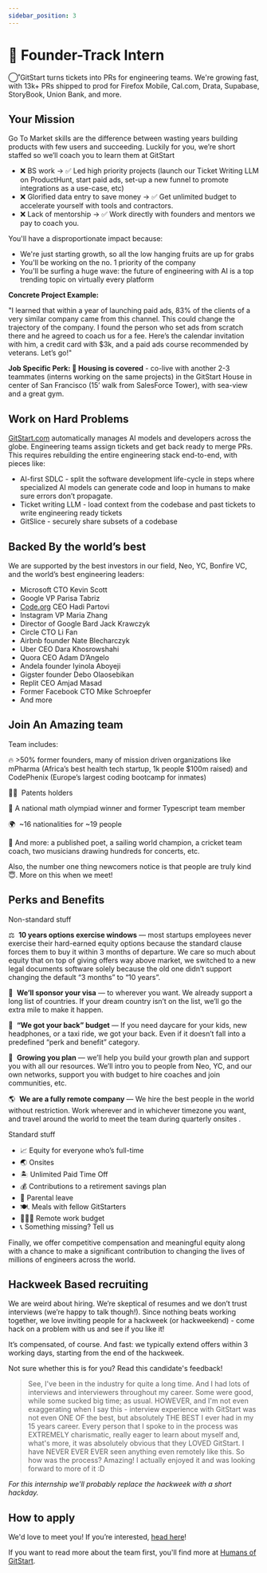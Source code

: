```yaml
---
sidebar_position: 3
---
```


# 📍 Founder-Track Intern

◯˚GitStart turns tickets into PRs for engineering teams. We're growing fast, with 13k+ PRs shipped to prod for Firefox Mobile, Cal.com, Drata, Supabase, StoryBook, Union Bank, and more.

## Your Mission

Go To Market skills are the difference between wasting years building products with few users and succeeding. Luckily for you, we’re short staffed so we’ll coach you to learn them at GitStart

- ❌ BS work → ✅ Led high priority projects (launch our Ticket Writing LLM on ProductHunt, start paid ads, set-up a new funnel to promote integrations as a use-case, etc)
- ❌ Glorified data entry to save money → ✅ Get unlimited budget to accelerate yourself with tools and contractors.
- ❌ Lack of mentorship → ✅ Work directly with founders and mentors we pay to coach you.

You'll have a disproportionate impact because:

- We're just starting growth, so all the low hanging fruits are up for grabs
- You'll be working on the no. 1 priority of the company
- You'll be surfing a huge wave: the future of engineering with AI is a top trending topic on virtually every platform

**Concrete Project Example:**

"I learned that within a year of launching paid ads, 83% of the clients of a very similar company came from this channel. This could change the trajectory of the company. I found the person who set ads from scratch there and he agreed to coach us for a fee. Here’s the calendar invitation with him, a credit card with $3k, and a paid ads course recommended by veterans. Let’s go!"

**Job Specific Perk: 🏡 Housing is covered** - co-live with another 2-3 teammates (interns working on the same projects) in the GitStart House in center of San Francisco (15’ walk from SalesForce Tower), with sea-view and a great gym.

## Work on Hard Problems

[GitStart.com](http://gitstart.com/) automatically manages AI models and developers across the globe. Engineering teams assign tickets and get back ready to merge PRs. This requires rebuilding the entire engineering stack end-to-end, with pieces like:

- AI-first SDLC - split the software development life-cycle in steps where specialized AI models can generate code and loop in humans to make sure errors don’t propagate.
- Ticket writing LLM - load context from the codebase and past tickets to write engineering ready tickets
- GitSlice - securely share subsets of a codebase

## **Backed By the world’s best**

We are supported by the best investors in our field, Neo, YC, Bonfire VC, and the world’s best engineering leaders:

- Microsoft CTO Kevin Scott
- Google VP Parisa Tabriz
- [Code.org](http://code.org/) CEO Hadi Partovi
- Instagram VP Maria Zhang
- Director of Google Bard Jack Krawczyk
- Circle CTO Li Fan
- Airbnb founder Nate Blecharczyk
- Uber CEO Dara Khosrowshahi
- Quora CEO Adam D’Angelo
- Andela founder Iyinola Aboyeji
- Gigster founder Debo Olaosebikan
- Replit CEO Amjad Masad
- Former Facebook CTO Mike Schroepfer
- And more

## **Join An Amazing team**

Team includes:

🔥 >50% former founders, many of mission driven organizations like mPharma (Africa’s best health tech startup, 1k people $100m raised) and CodePhenix (Europe’s largest coding bootcamp for inmates)

🧑‍🔬  Patents holders

🧠 A national math olympiad winner and former Typescript team member

🌍  ~16 nationalities for ~19 people

🤫 And more: a published poet, a sailing world champion, a cricket team coach, two musicians drawing hundreds for concerts, etc.

Also, the number one thing newcomers notice is that people are truly kind 😇. More on this when we meet!

## Perks and Benefits

Non-standard stuff

⚖️  **10 years options exercise windows** — most startups employees never exercise their hard-earned equity options because the standard clause forces them to buy it within 3 months of departure. We care so much about equity that on top of giving offers way above market, we switched to a new legal documents software solely because the old one didn’t support changing the default “3 months” to “10 years”.

🛂  **We’ll sponsor your visa** — to wherever you want. We already support a long list of countries. If your dream country isn’t on the list, we’ll go the extra mile to make it happen.

👋  **“We got your back” budget** — If you need daycare for your kids, new headphones, or a taxi ride, we got your back. Even if it doesn’t fall into a predefined “perk and benefit” category.

🌱  **Growing you plan** — we’ll help you build your growth plan and support you with all our resources. We’ll intro you to people from Neo, YC, and our own networks, support you with budget to hire coaches and join communities, etc.

🌎  **We are a fully remote company** — We hire the best people in the world without restriction. Work wherever and in whichever timezone you want, and travel around the world to meet the team during quarterly onsites .

Standard stuff

- 📈 Equity for everyone who’s full-time
- 🌏 Onsites
- 🏝 Unlimited Paid Time Off
- 💰 Contributions to a retirement savings plan
- 🐣 Parental leave
- 🍽. Meals with fellow GitStarters
- 🧑🏻‍💻 Remote work budget
- 📞 Something missing? Tell us

Finally, we offer competitive compensation and meaningful equity along with a chance to make a significant contribution to changing the lives of millions of engineers across the world.

## **Hackweek Based recruiting**

We are weird about hiring. We’re skeptical of resumes and we don’t trust interviews (we’re happy to talk though!). Since nothing beats working together, we love inviting people for a hackweek (or hackweekend) - come hack on a problem with us and see if you like it!

It’s compensated, of course. And fast: we typically extend offers within 3 working days, starting from the end of the hackweek.

Not sure whether this is for you? Read this candidate's feedback!

> See, I've been in the industry for quite a long time. And I had lots of interviews and interviewers throughout my career. Some were good, while some sucked big time; as usual. HOWEVER, and I'm not even exaggerating when I say this - interview experience with GitStart was not even ONE OF the best, but absolutely THE BEST I ever had in my 15 years career. Every person that I spoke to in the process was EXTREMELY charismatic, really eager to learn about myself and, what's more, it was absolutely obvious that they LOVED GitStart. I have NEVER EVER EVER seen anything even remotely like this. So how was the process? Amazing! I actually enjoyed it and was looking forward to more of it :D
> 

*For this internship we'll probably replace the hackweek with a short hackday.*

## How to apply

We'd love to meet you! If you’re interested, [head here](https://app.dover.io/apply/GitStart/69926454-4504-437c-8674-64712a098ec8/?rs=76643084)!


If you want to read more about the team first, you'll find more at [Humans of GitStart](https://humansof.gitstart.com).

